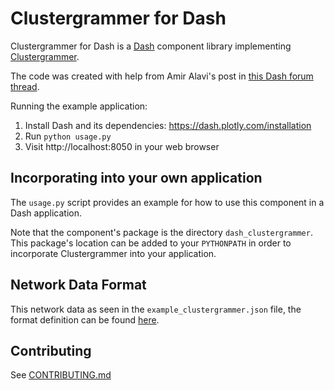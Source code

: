 # Clustergrammer for Dash

Clustergrammer for Dash is a [Dash](https://dash.plotly.com/) component library implementing [Clustergrammer](https://www.nature.com/articles/sdata2017151).

The code was created with help from Amir Alavi's post in [this Dash forum thread](https://community.plotly.com/t/using-external-js-libraries-in-custom-dash-component/11653/11).

Running the example application:
1. Install Dash and its dependencies: https://dash.plotly.com/installation
2. Run `python usage.py`
3. Visit http://localhost:8050 in your web browser

## Incorporating into your own application

The ``usage.py`` script provides an example for how to use this component in a Dash application.

Note that the component's package is the directory ``dash_clustergrammer``. This package's location can be added to your ``PYTHONPATH`` in order to incorporate Clustergrammer into your application.

## Network Data Format

This network data as seen in the ```example_clustergrammer.json``` file, the format definition can be found [here](https://clustergrammer.readthedocs.io/clustergrammer_js.html#example-pages).

## Contributing

See [CONTRIBUTING.md](./CONTRIBUTING.md)


